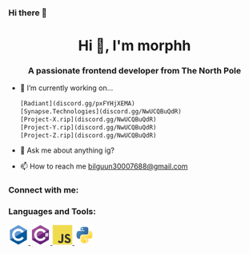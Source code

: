 ### Hi there 👋

<h1 align="center">Hi 👋, I'm morphh</h1>
<h3 align="center">A passionate frontend developer from The North Pole</h3>

- 🔭 I’m currently working on...

      [Radiant](discord.gg/pxFYHjXEMA)
      [Synapse.Technologies](discord.gg/NwUCQBuQdR)
      [Project-X.rip](discord.gg/NwUCQBuQdR)
      [Project-Y.rip](discord.gg/NwUCQBuQdR)
      [Project-Z.rip](discord.gg/NwUCQBuQdR)

- 💬 Ask me about anything ig?

- 📫 How to reach me bilguun30007688@gmail.com

<h3 align="left">Connect with me:</h3>
<p align="left">
</p>

<h3 align="left">Languages and Tools:</h3>
<p align="left"> <a href="https://www.cprogramming.com/" target="_blank" rel="noreferrer"> <img src="https://raw.githubusercontent.com/devicons/devicon/master/icons/c/c-original.svg" alt="c" width="40" height="40"/> </a> <a href="https://www.w3schools.com/cs/" target="_blank" rel="noreferrer"> <img src="https://raw.githubusercontent.com/devicons/devicon/master/icons/csharp/csharp-original.svg" alt="csharp" width="40" height="40"/> </a> <a href="https://developer.mozilla.org/en-US/docs/Web/JavaScript" target="_blank" rel="noreferrer"> <img src="https://raw.githubusercontent.com/devicons/devicon/master/icons/javascript/javascript-original.svg" alt="javascript" width="40" height="40"/> </a> <a href="https://www.python.org/" target="_blank" rel="noreferrer"> <img src="https://raw.githubusercontent.com/devicons/devicon/master/icons/python/python-original.svg" alt="python" width="40" height="40"/> </a> </p>
